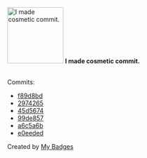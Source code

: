 <img src="https://my-badges.github.io/my-badges/cosmetic-commit.png" alt="I made cosmetic commit." title="I made cosmetic commit." width="128">
<strong>I made cosmetic commit.</strong>
<br><br>

Commits:

- <a href="https://github.com/Rignchen/dotfile/commit/f89d8bdb05ec6567407bd44511259896edc84f70">f89d8bd</a>
- <a href="https://github.com/Rignchen/Rignchen/commit/2974265ca1d8a8d00a304c14b9e2dcffdcc6654c">2974265</a>
- <a href="https://github.com/Rignchen/dotfile/commit/45d56744aef9360879dfcade8699586dff859aef">45d5674</a>
- <a href="https://github.com/Rignchen/dotfile/commit/99de857d57e8bbd7f8acda77b3727c0a719adca3">99de857</a>
- <a href="https://github.com/Rignchen/dotfile/commit/a6c5a6ba3ada737a6acc6278b6070a557a66cc54">a6c5a6b</a>
- <a href="https://github.com/Rignchen/dotfile/commit/e0eeded9c8267459a5c6fda568594787960945c0">e0eeded</a>


Created by <a href="https://github.com/my-badges/my-badges">My Badges</a>